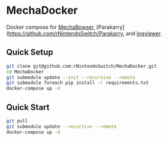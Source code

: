 # MechaDocker
Docker compose for [MechaBowser](https://github.com/rNintendoSwitch/MechaBowser), [Parakarry](https://github.com/rNintendoSwitch/Parakarry, and [logviewer](https://github.com/rNintendoSwitch/logviewer).

## Quick Setup
```sh
git clone git@github.com:rNintendoSwitch/MechaDocker.git
cd MechaDocker
git submodule update --init --recursive --remote
git submodule foreach pip install -r requirements.txt
docker-compose up -d
```

## Quick Start
```sh
git pull
git submodule update --recursive --remote
docker-compose up -d
```